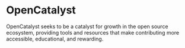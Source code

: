 # OpenCatalyst
OpenCatalyst seeks to be a catalyst for growth in the open source ecosystem, providing tools and resources that make contributing more accessible, educational, and rewarding.
